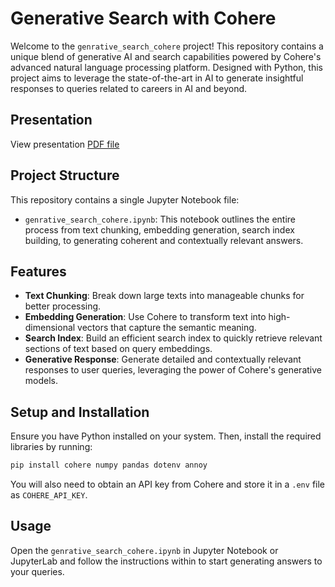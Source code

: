 # Generative Search with Cohere

Welcome to the `genrative_search_cohere` project! This repository contains a unique blend of generative AI and search capabilities powered by Cohere's advanced natural language processing platform. Designed with Python, this project aims to leverage the state-of-the-art in AI to generate insightful responses to queries related to careers in AI and beyond.

## Presentation

View presentation [PDF file](https://drive.google.com/file/d/1E6X2Avupp_MCSUnw-R_lDeEtLHGvkxUm/view?usp=sharing)

## Project Structure

This repository contains a single Jupyter Notebook file:

- `genrative_search_cohere.ipynb`: This notebook outlines the entire process from text chunking, embedding generation, search index building, to generating coherent and contextually relevant answers.

## Features

- **Text Chunking**: Break down large texts into manageable chunks for better processing.
- **Embedding Generation**: Use Cohere to transform text into high-dimensional vectors that capture the semantic meaning.
- **Search Index**: Build an efficient search index to quickly retrieve relevant sections of text based on query embeddings.
- **Generative Response**: Generate detailed and contextually relevant responses to user queries, leveraging the power of Cohere's generative models.

## Setup and Installation

Ensure you have Python installed on your system. Then, install the required libraries by running:

```bash
pip install cohere numpy pandas dotenv annoy
```

You will also need to obtain an API key from Cohere and store it in a `.env` file as `COHERE_API_KEY`.

## Usage

Open the `genrative_search_cohere.ipynb` in Jupyter Notebook or JupyterLab and follow the instructions within to start generating answers to your queries.
